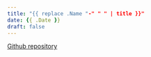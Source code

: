 ```yaml
---
title: "{{ replace .Name "-" " " | title }}"
date: {{ .Date }}
draft: false
---
```


[Github repository]()

